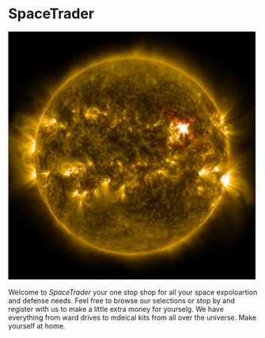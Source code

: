 # SpaceTrader
<img src="pexelsplanet.jpg" alt="SpaceTrader" width="500" class="center">

Welcome to <em>SpaceTrader</em> your one stop shop for all your space expoloartion and defense needs.  Feel free to browse our selections or stop by and register with us to make a little extra money for yourselg.  We have everything from ward drives to mdeical kits from all over the universe.  Make yourself at home.
